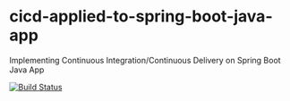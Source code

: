 # cicd-applied-to-spring-boot-java-app
Implementing Continuous Integration/Continuous Delivery on Spring Boot Java App

[![Build Status](https://travis-ci.com/PhilRidgley/cicd-applied-to-spring-boot-java-app.svg)](htps://travis-ci.com/PhilRidgley/cicd-applied-to-spring-boot-java-app)
